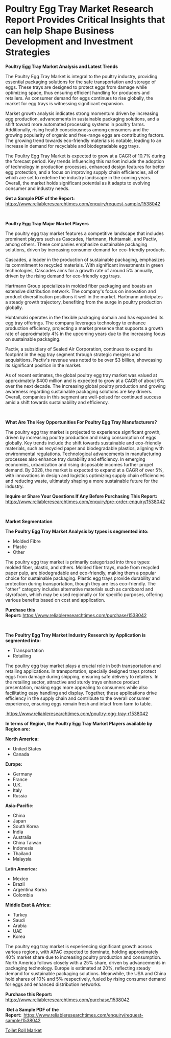 <p><h1>Poultry Egg Tray Market Research Report Provides Critical Insights that can help Shape Business Development and Investment Strategies</h1></p><p><strong>Poultry Egg Tray Market Analysis and Latest Trends</strong></p>
<p><p>The Poultry Egg Tray Market is integral to the poultry industry, providing essential packaging solutions for the safe transportation and storage of eggs. These trays are designed to protect eggs from damage while optimizing space, thus ensuring efficient handling for producers and retailers. As consumer demand for eggs continues to rise globally, the market for egg trays is witnessing significant expansion.</p><p>Market growth analysis indicates strong momentum driven by increasing egg production, advancements in sustainable packaging solutions, and a shift toward more automated processing systems in poultry farms. Additionally, rising health consciousness among consumers and the growing popularity of organic and free-range eggs are contributing factors. The growing trend towards eco-friendly materials is notable, leading to an increase in demand for recyclable and biodegradable egg trays.</p><p>The Poultry Egg Tray Market is expected to grow at a CAGR of 10.7% during the forecast period. Key trends influencing this market include the adoption of technology in production processes, enhanced design features for better egg protection, and a focus on improving supply chain efficiencies, all of which are set to redefine the industry landscape in the coming years. Overall, the market holds significant potential as it adapts to evolving consumer and industry needs.</p></p>
<p><strong>Get a Sample PDF of the Report:&nbsp;</strong> <a href="https://www.reliableresearchtimes.com/enquiry/request-sample/1538042?utm_campaign=3363&utm_medium=2&utm_source=Github&utm_content=ia&utm_term=05042025&utm_id=poultry-egg-tray">https://www.reliableresearchtimes.com/enquiry/request-sample/1538042</a></p>
<p>&nbsp;</p>
<p><strong>Poultry Egg Tray Major Market Players</strong></p>
<p><p>The poultry egg tray market features a competitive landscape that includes prominent players such as Cascades, Hartmann, Huhtamaki, and Pactiv, among others. These companies emphasize sustainable packaging solutions, driven by increasing consumer demand for eco-friendly products.</p><p>Cascades, a leader in the production of sustainable packaging, emphasizes its commitment to recycled materials. With significant investments in green technologies, Cascades aims for a growth rate of around 5% annually, driven by the rising demand for eco-friendly egg trays. </p><p>Hartmann Group specializes in molded fiber packaging and boasts an extensive distribution network. The company's focus on innovation and product diversification positions it well in the market. Hartmann anticipates a steady growth trajectory, benefiting from the surge in poultry production globally.</p><p>Huhtamaki operates in the flexible packaging domain and has expanded its egg tray offerings. The company leverages technology to enhance production efficiency, projecting a market presence that supports a growth rate of approximately 4% in the upcoming years due to the increasing focus on sustainable packaging.</p><p>Pactiv, a subsidiary of Sealed Air Corporation, continues to expand its footprint in the egg tray segment through strategic mergers and acquisitions. Pactiv's revenue was noted to be over $3 billion, showcasing its significant position in the market.</p><p>As of recent estimates, the global poultry egg tray market was valued at approximately $400 million and is expected to grow at a CAGR of about 6% over the next decade. The increasing global poultry production and growing awareness regarding sustainable packaging solutions are key drivers. Overall, companies in this segment are well-poised for continued success amid a shift towards sustainability and efficiency.</p></p>
<p>&nbsp;</p>
<p><strong>What Are The Key Opportunities For Poultry Egg Tray Manufacturers?</strong></p>
<p><p>The poultry egg tray market is projected to experience significant growth, driven by increasing poultry production and rising consumption of eggs globally. Key trends include the shift towards sustainable and eco-friendly materials, such as recycled paper and biodegradable plastics, aligning with environmental regulations. Technological advancements in manufacturing processes also enhance tray durability and efficiency. In emerging economies, urbanization and rising disposable incomes further propel demand. By 2028, the market is expected to expand at a CAGR of over 5%, with innovations in design and logistics optimizing supply chain efficiencies and reducing waste, ultimately shaping a more sustainable future for the industry.</p></p>
<p><strong>Inquire or Share Your Questions If Any Before Purchasing This Report:</strong> <a href="https://www.reliableresearchtimes.com/enquiry/pre-order-enquiry/1538042?utm_campaign=3363&utm_medium=2&utm_source=Github&utm_content=ia&utm_term=05042025&utm_id=poultry-egg-tray">https://www.reliableresearchtimes.com/enquiry/pre-order-enquiry/1538042</a></p>
<p>&nbsp;</p>
<p><strong>Market Segmentation</strong></p>
<p><strong>The Poultry Egg Tray Market Analysis by types is segmented into:</strong></p>
<p><ul><li>Molded Fibre</li><li>Plastic</li><li>Other</li></ul></p>
<p><p>The poultry egg tray market is primarily categorized into three types: molded fiber, plastic, and others. Molded fiber trays, made from recycled paper pulp, are biodegradable and eco-friendly, making them a popular choice for sustainable packaging. Plastic egg trays provide durability and protection during transportation, though they are less eco-friendly. The "other" category includes alternative materials such as cardboard and styrofoam, which may be used regionally or for specific purposes, offering various benefits based on cost and application.</p></p>
<p><strong>Purchase this Report:&nbsp;</strong><a href="https://www.reliableresearchtimes.com/purchase/1538042?utm_campaign=3363&utm_medium=2&utm_source=Github&utm_content=ia&utm_term=05042025&utm_id=poultry-egg-tray">https://www.reliableresearchtimes.com/purchase/1538042</a></p>
<p>&nbsp;</p>
<p><strong>The Poultry Egg Tray Market Industry Research by Application is segmented into:</strong></p>
<p><ul><li>Transportation</li><li>Retailing</li></ul></p>
<p><p>The poultry egg tray market plays a crucial role in both transportation and retailing applications. In transportation, specially designed trays protect eggs from damage during shipping, ensuring safe delivery to retailers. In the retailing sector, attractive and sturdy trays enhance product presentation, making eggs more appealing to consumers while also facilitating easy handling and display. Together, these applications drive efficiency in the supply chain and contribute to the overall consumer experience, ensuring eggs remain fresh and intact from farm to table.</p></p>
<p><a href="https://www.reliableresearchtimes.com/poultry-egg-tray-r1538042?utm_campaign=3363&utm_medium=2&utm_source=Github&utm_content=ia&utm_term=05042025&utm_id=poultry-egg-tray">&nbsp;https://www.reliableresearchtimes.com/poultry-egg-tray-r1538042</a></p>
<p><strong>In terms of Region, the Poultry Egg Tray Market Players available by Region are:</strong></p>
<p>
    <p> <strong> North America: </strong>
        <ul>
            <li>United States</li>
            <li>Canada</li>
        </ul>
        </p> 
    <p> <strong> Europe: </strong>
        <ul>
            <li>Germany</li>
            <li>France</li>
            <li>U.K.</li>
            <li>Italy</li>
            <li>Russia</li>
        </ul>
        </p> 
    <p> <strong> Asia-Pacific: </strong>
        <ul>
            <li>China</li>
            <li>Japan</li>
            <li>South Korea</li>
            <li>India</li>
            <li>Australia</li>
            <li>China Taiwan</li>
            <li>Indonesia</li>
            <li>Thailand</li>
            <li>Malaysia</li>
        </ul>
        </p> 
    <p> <strong> Latin America: </strong>
        <ul>
            <li>Mexico</li>
            <li>Brazil</li>
            <li>Argentina Korea</li>
            <li>Colombia</li>
        </ul>
        </p> 
    <p> <strong> Middle East & Africa: </strong>
        <ul>
            <li>Turkey</li>
            <li>Saudi</li>
            <li>Arabia</li>
            <li>UAE</li>
            <li>Korea</li>
        </ul>
    </p>
    </p>
<p><p>The poultry egg tray market is experiencing significant growth across various regions, with APAC expected to dominate, holding approximately 40% market share due to increasing poultry production and consumption. North America follows closely with a 25% share, driven by advancements in packaging technology. Europe is estimated at 20%, reflecting steady demand for sustainable packaging solutions. Meanwhile, the USA and China hold shares of 10% and 5% respectively, fueled by rising consumer demand for eggs and enhanced distribution networks.</p></p>
<p><strong>Purchase this Report: </strong><a href="https://www.reliableresearchtimes.com/purchase/1538042?utm_campaign=3363&utm_medium=2&utm_source=Github&utm_content=ia&utm_term=05042025&utm_id=poultry-egg-tray">https://www.reliableresearchtimes.com/purchase/1538042</a></p>
<p>&nbsp;<strong>Get a Sample PDF of the Report:&nbsp;&nbsp;</strong><a href="https://www.reliableresearchtimes.com/enquiry/request-sample/1538042?utm_campaign=3363&utm_medium=2&utm_source=Github&utm_content=ia&utm_term=05042025&utm_id=poultry-egg-tray">https://www.reliableresearchtimes.com/enquiry/request-sample/1538042</a></p>
<p><strong></strong></p>
<p><p><a href="https://github.com/usraceby/Market-Research-Report-List-1/blob/main/toilet-roll-market.md?utm_campaign=3363&utm_medium=2&utm_source=Github&utm_content=ia&utm_term=05042025&utm_id=poultry-egg-tray">Toilet Roll Market</a></p></p>
